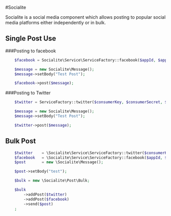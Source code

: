 #Socialite

Socialite is a social media component which allows posting to popular social media platforms either independently or
in bulk.

## Single Post Use

###Posting to facebook

```PHP
    $facebook = Socialite\Service\ServiceFactory::facebook($appId, $appSecret);

    $message = new Socialite\Message();
    $message->setBody("Test Post");

    $facebook->post($message);
```

###Posting to Twitter
```PHP
    $twitter = ServiceFactory::twitter($consumerKey, $consumerSecret, $token, $tokenSecret);

    $message = new Socialite\Message();
    $message->setBody("Test Post");

    $twitter->post($message);
```

## Bulk Post

```PHP
    $twitter    = \Socialite\Service\ServiceFactory::twitter($consumerKey, $consumerSecret, $token, $tokenSecret);
    $facebook   = \Socialite\Service\ServiceFactory::facebook($appId, $appSecret);
    $post       = new \Socialite\Message();

    $post->setBody("test");

    $bulk = new \Socialite\Post\Bulk;

    $bulk
        ->addPost($twitter)
        ->addPost($facebook)
        ->send($post)
    ;
```